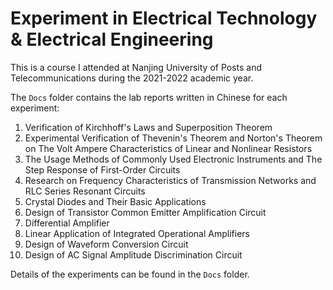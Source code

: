 # Experiment in Electrical Technology & Electrical Engineering

This is a course I attended at Nanjing University of Posts and Telecommunications during the 2021-2022 academic year.

The `Docs` folder contains the lab reports written in Chinese for each experiment:

1. Verification of Kirchhoff's Laws and Superposition Theorem
2. Experimental Verification of Thevenin's Theorem and Norton's Theorem on The Volt Ampere Characteristics of Linear and Nonlinear Resistors
3. The Usage Methods of Commonly Used Electronic Instruments and The Step Response of First-Order Circuits
4. Research on Frequency Characteristics of Transmission Networks and RLC Series Resonant Circuits
5. Crystal Diodes and Their Basic Applications
6. Design of Transistor Common Emitter Amplification Circuit
7. Differential Amplifier
8. Linear Application of Integrated Operational Amplifiers
9. Design of Waveform Conversion Circuit
10. Design of AC Signal Amplitude Discrimination Circuit

Details of the experiments can be found in the `Docs` folder.
